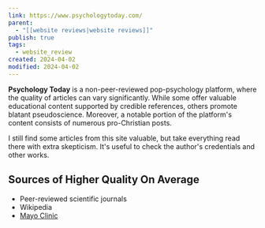```yaml
---
link: https://www.psychologytoday.com/
parent:
  - "[[website reviews|website reviews]]"
publish: true
tags:
  - website_review
created: 2024-04-02
modified: 2024-04-02
---
```

**Psychology Today** is a non-peer-reviewed pop-psychology platform, where the quality of articles can vary significantly. While some offer valuable educational content supported by credible references, others promote blatant pseudoscience. Moreover, a notable portion of the platform's content consists of numerous pro-Christian posts.

I still find some articles from this site valuable, but take everything read there with extra skepticism. It's useful to check the author's credentials and other works.

## Sources of Higher Quality On Average
- Peer-reviewed scientific journals
- Wikipedia
- [Mayo Clinic](https://www.mayoclinic.org)
